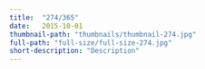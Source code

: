 ```yaml
---
title:  "274/365"
date:   2015-10-01
thumbnail-path: "thumbnails/thumbnail-274.jpg"
full-path: "full-size/full-size-274.jpg"
short-description: "Description"
---
```

